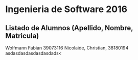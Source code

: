 # Ingenieria de Software 2016

## Listado de Alumnos (Apellido, Nombre, Matricula)

Wolfmann Fabian 39073116
Nicolaide, Christian, 38180194
asdasdasdasdasdasdads<